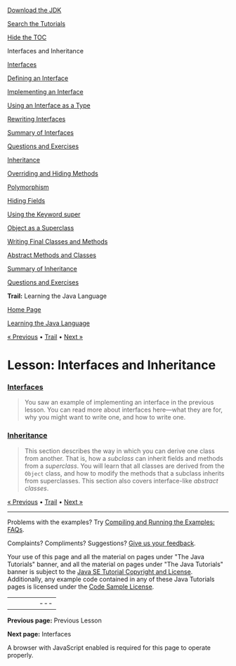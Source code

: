 [Download
the JDK](http://java.sun.com/javase/6/download.jsp)
  
[Search the
Tutorials](../../search.html)
  
[Hide the TOC](javascript:toggleLeft())

Interfaces and Inheritance

[Interfaces](createinterface.html)

[Defining an Interface](interfaceDef.html)

[Implementing an Interface](usinginterface.html)

[Using an Interface as a Type](interfaceAsType.html)

[Rewriting Interfaces](nogrow.html)

[Summary of Interfaces](summary-interface.html)

[Questions and Exercises](QandE/interfaces-questions.html)

[Inheritance](subclasses.html)

[Overriding and Hiding Methods](override.html)

[Polymorphism](polymorphism.html)

[Hiding Fields](hidevariables.html)

[Using the Keyword super](super.html)

[Object as a Superclass](objectclass.html)

[Writing Final Classes and Methods](final.html)

[Abstract Methods and Classes](abstract.html)

[Summary of Inheritance](summaryinherit.html)

[Questions and Exercises](QandE/inherit-questions.html)

**Trail:** Learning the Java Language

[Home Page](../../index.html)
>
[Learning the Java Language](../index.html)

[« Previous](../javaOO/index.html) • [Trail](../TOC.html) • [Next »](createinterface.html)

# Lesson: Interfaces and Inheritance

### [Interfaces](createinterface.html)

> You saw an example of implementing an interface in the previous
> lesson.
> You can read more about interfaces here—what they are for, why you
> might want to write one, and how to write one.

### [Inheritance](subclasses.html)

> This section describes the way in which you can derive one class from another. That is, how
> a *subclass* can inherit fields and methods from a *superclass*. You will learn that all
> classes are derived from the `Object` class, and how to modify the methods that a
> subclass inherits from superclasses. This section also covers interface-like *abstract classes*.

[« Previous](../javaOO/index.html)
•
[Trail](../TOC.html)
•
[Next »](createinterface.html)

---

Problems with the examples? Try [Compiling and Running
the Examples: FAQs](../../information/run-examples.html).
  
Complaints? Compliments? Suggestions? [Give
us your feedback](http://download.oracle.com/javase/feedback.html).

Your use of this page and all the material on pages under "The Java Tutorials" banner,
and all the material on pages under "The Java Tutorials" banner is subject to the [Java SE Tutorial Copyright
and License](../../information/license.html).
Additionally, any example code contained in any of these Java
Tutorials pages is licensed under the
[Code
Sample License](http://developers.sun.com/license/berkeley_license.html).

|  |  |  |  |  |
| --- | --- | --- | --- | --- |
| |  |  | | --- | --- | | duke image | Oracle logo | | [About Oracle](http://www.oracle.com/us/corporate/index.html) | [Oracle Technology Network](http://www.oracle.com/technology/index.html) | [Terms of Service](https://www.samplecode.oracle.com/servlets/CompulsoryClickThrough?type=TermsOfService) | Copyright © 1995, 2011 Oracle and/or its affiliates. All rights reserved. |

**Previous page:** Previous Lesson
  
**Next page:** Interfaces




A browser with JavaScript enabled is required for this page to operate properly.